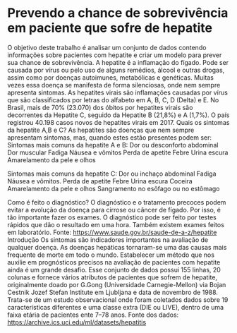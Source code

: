 #  Prevendo a chance de sobrevivência em paciente que sofre de hepatite
O objetivo deste trabalho é analisar um conjunto de dados contendo informações sobre pacientes com hepatite e criar um modelo para prever sua chance de sobrevivência.
A hepatite é a inflamação do fígado. Pode ser causada por vírus ou pelo uso de alguns remédios, álcool e outras drogas, assim como por doenças autoimunes, metabólicas e genéticas. Muitas vezes essa doença se manifesta de forma silenciosas, onde nem sempre apresenta sintomas.
As hepatites virais são inflamações causadas por vírus que são classificados por letras do alfabeto em A, B, C, D (Delta) e E. No Brasil, mais de 70% (23.070) dos óbitos por hepatites virais são decorrentes da Hepatite C, seguido da Hepatite B (21,8%) e A (1,7%). O país registrou 40.198 casos novos de hepatites virais em 2017.
Quais os sintomas da hepatite A,B e C?
As hepatites são doenças que nem sempre apresentam sintomas, mas, quando estes estão presentes podem ser:
Sintomas mais comuns da hepatite A e B:
Dor ou desconforto abdominal
Dor muscular
Fadiga
Náusea e vômitos
Perda de apetite
Febre
Urina escura
Amarelamento da pele e olhos

Sintomas mais comuns da hepatite C:
Dor ou inchaço abdominal
Fadiga
Náusea e vômitos.
Perda de apetite
Febre
Urina escura
Coceira
Amarelamento da pele e olhos
Sangramento no esôfago ou no estômago

Como é feito o diagnóstico?
O diagnóstico e o tratamento precoces podem evitar a evolução da doença para cirrose ou câncer de fígado. Por isso, é tão importante fazer os exames. O diagnóstico pode ser feito por testes rápidos que dão o resultado em uma hora. Também existem exames feitos em laboratório.
Fonte: https://www.saude.gov.br/saude-de-a-z/hepatite
Introdução
Os sintomas são indicadores importantes na avaliação de qualquer doença. As doenças hepáticas tornaram-se uma das causas mais frequente de morte em todo o mundo. Estabelecer um método que nos auxilie em prognósticos precisos na avaliação de pacientes com hepatite ainda é um grande desafio.
Esse conjunto de dados possui 155 linhas, 20 colunas e fornece vários atributos de pacientes que sofrem de hepatite, originalmente doado por G.Gong (Universidade Carnegie-Mellon) via Bojan Cestnik Jozef Stefan Institute em Ljubljana e data de novembro de 1988. Trata-se de um estudo observacional onde foram coletados dados sobre 19 características diferentes e uma classe extra (DIE ou LIVE), dentro de uma faixa etária de pacientes ente 7–78 anos.
Fonte dos dados: https://archive.ics.uci.edu/ml/datasets/hepatitis
